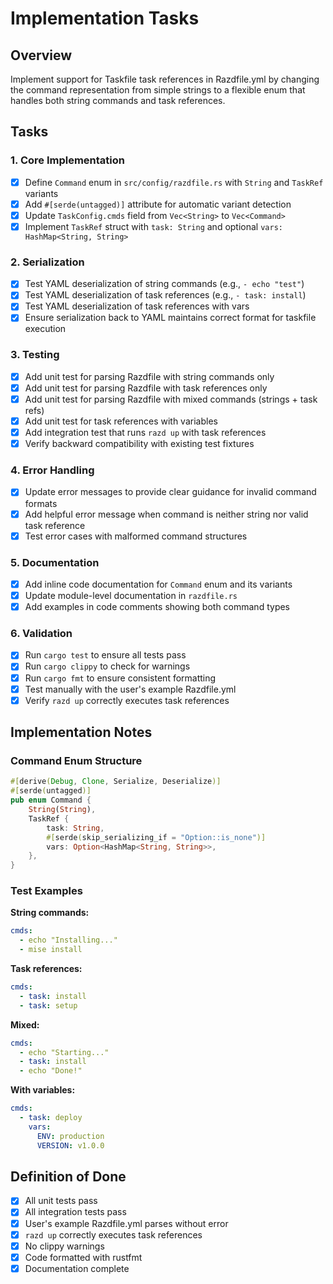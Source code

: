 # Implementation Tasks

## Overview
Implement support for Taskfile task references in Razdfile.yml by changing the command representation from simple strings to a flexible enum that handles both string commands and task references.

## Tasks

### 1. Core Implementation
- [x] Define `Command` enum in `src/config/razdfile.rs` with `String` and `TaskRef` variants
- [x] Add `#[serde(untagged)]` attribute for automatic variant detection
- [x] Update `TaskConfig.cmds` field from `Vec<String>` to `Vec<Command>`
- [x] Implement `TaskRef` struct with `task: String` and optional `vars: HashMap<String, String>`

### 2. Serialization
- [x] Test YAML deserialization of string commands (e.g., `- echo "test"`)
- [x] Test YAML deserialization of task references (e.g., `- task: install`)
- [x] Test YAML deserialization of task references with vars
- [x] Ensure serialization back to YAML maintains correct format for taskfile execution

### 3. Testing
- [x] Add unit test for parsing Razdfile with string commands only
- [x] Add unit test for parsing Razdfile with task references only  
- [x] Add unit test for parsing Razdfile with mixed commands (strings + task refs)
- [x] Add unit test for task references with variables
- [x] Add integration test that runs `razd up` with task references
- [x] Verify backward compatibility with existing test fixtures

### 4. Error Handling
- [x] Update error messages to provide clear guidance for invalid command formats
- [x] Add helpful error message when command is neither string nor valid task reference
- [x] Test error cases with malformed command structures

### 5. Documentation
- [x] Add inline code documentation for `Command` enum and its variants
- [x] Update module-level documentation in `razdfile.rs`
- [x] Add examples in code comments showing both command types

### 6. Validation
- [x] Run `cargo test` to ensure all tests pass
- [x] Run `cargo clippy` to check for warnings
- [x] Run `cargo fmt` to ensure consistent formatting
- [x] Test manually with the user's example Razdfile.yml
- [x] Verify `razd up` correctly executes task references

## Implementation Notes

### Command Enum Structure
```rust
#[derive(Debug, Clone, Serialize, Deserialize)]
#[serde(untagged)]
pub enum Command {
    String(String),
    TaskRef {
        task: String,
        #[serde(skip_serializing_if = "Option::is_none")]
        vars: Option<HashMap<String, String>>,
    },
}
```

### Test Examples

**String commands:**
```yaml
cmds:
  - echo "Installing..."
  - mise install
```

**Task references:**
```yaml
cmds:
  - task: install
  - task: setup
```

**Mixed:**
```yaml
cmds:
  - echo "Starting..."
  - task: install
  - echo "Done!"
```

**With variables:**
```yaml
cmds:
  - task: deploy
    vars:
      ENV: production
      VERSION: v1.0.0
```

## Definition of Done
- [x] All unit tests pass
- [x] All integration tests pass
- [x] User's example Razdfile.yml parses without error
- [x] `razd up` correctly executes task references
- [x] No clippy warnings
- [x] Code formatted with rustfmt
- [x] Documentation complete
